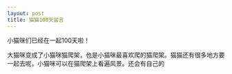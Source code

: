 ```yaml
---
layout: post
title: 猫猫100天留言
---
```


小猫咪们已经在一起100天啦！

大猫咪变成了小猫咪猫爬架，也是小猫咪最喜欢爬的猫爬架。猫猫还有很多地方要一起去呢，小猫咪可以在猫爬架上看遍风景。还会有自己的